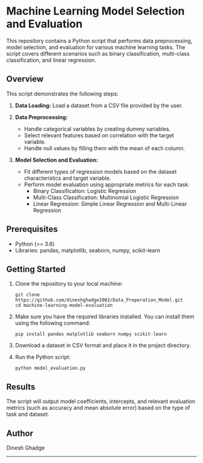 # Machine Learning Model Selection and Evaluation

This repository contains a Python script that performs data preprocessing, model selection, and evaluation for various machine learning tasks. The script covers different scenarios such as binary classification, multi-class classification, and linear regression.

## Overview

This script demonstrates the following steps:

1. **Data Loading:** Load a dataset from a CSV file provided by the user.

2. **Data Preprocessing:**
   - Handle categorical variables by creating dummy variables.
   - Select relevant features based on correlation with the target variable.
   - Handle null values by filling them with the mean of each column.

3. **Model Selection and Evaluation:**
   - Fit different types of regression models based on the dataset characteristics and target variable.
   - Perform model evaluation using appropriate metrics for each task:
     - Binary Classification: Logistic Regression
     - Multi-Class Classification: Multinomial Logistic Regression
     - Linear Regression: Simple Linear Regression and Multi-Linear Regression

## Prerequisites

- Python (>= 3.6)
- Libraries: pandas, matplotlib, seaborn, numpy, scikit-learn

## Getting Started

1. Clone the repository to your local machine:
   ```
   git clone https://github.com/dineshghadge2002/Data_Preperation_Model.git
   cd machine-learning-model-evaluation
   ```

2. Make sure you have the required libraries installed. You can install them using the following command:
   ```
   pip install pandas matplotlib seaborn numpy scikit-learn
   ```

3. Download a dataset in CSV format and place it in the project directory.

4. Run the Python script:
   ```
   python model_evaluation.py
   ```

## Results

The script will output model coefficients, intercepts, and relevant evaluation metrics (such as accuracy and mean absolute error) based on the type of task and dataset.

## Author

Dinesh Ghadge

---
